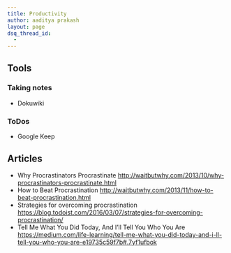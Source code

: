 ```yaml
---
title: Productivity
author: aaditya prakash
layout: page
dsq_thread_id:
  - 
---
```


## Tools

### Taking notes
 * Dokuwiki

### ToDos
 * Google Keep
 
## Articles
 * Why Procrastinators Procrastinate <http://waitbutwhy.com/2013/10/why-procrastinators-procrastinate.html>
 * How to Beat Procrastination <http://waitbutwhy.com/2013/11/how-to-beat-procrastination.html>
 * Strategies for overcoming procrastination <https://blog.todoist.com/2016/03/07/strategies-for-overcoming-procrastination/>
 * Tell Me What You Did Today, And I’ll Tell You Who You Are <https://medium.com/life-learning/tell-me-what-you-did-today-and-i-ll-tell-you-who-you-are-e19735c59f7b#.7yf1ufbok>
